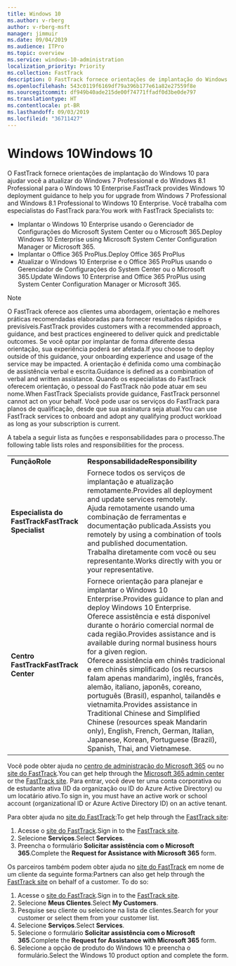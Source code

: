 ```yaml
---
title: Windows 10
ms.author: v-rberg
author: v-rberg-msft
manager: jimmuir
ms.date: 09/04/2019
ms.audience: ITPro
ms.topic: overview
ms.service: windows-10-administration
localization_priority: Priority
ms.collection: FastTrack
description: O FastTrack fornece orientações de implantação do Windows 10 para ajudar você a atualizar do Windows 7 Professional e do Windows 8.1 Professional para o Windows 10 Enterprise.
ms.openlocfilehash: 543c0119f6169df79a396b177e61a82e27559f8e
ms.sourcegitcommit: df949b40ade215de00f74771ffadf0d3be0de797
ms.translationtype: HT
ms.contentlocale: pt-BR
ms.lasthandoff: 09/03/2019
ms.locfileid: "36711427"
---
```

# <a name="windows-10"></a><span data-ttu-id="d2e91-103">Windows 10</span><span class="sxs-lookup"><span data-stu-id="d2e91-103">Windows 10</span></span>

<span data-ttu-id="d2e91-104">O FastTrack fornece orientações de implantação do Windows 10 para ajudar você a atualizar do Windows 7 Professional e do Windows 8.1 Professional para o Windows 10 Enterprise.</span><span class="sxs-lookup"><span data-stu-id="d2e91-104">FastTrack provides Windows 10 deployment guidance to help you for upgrade from Windows 7 Professional and Windows 8.1 Professional to Windows 10 Enterprise.</span></span> <span data-ttu-id="d2e91-105">Você trabalha com especialistas do FastTrack para:</span><span class="sxs-lookup"><span data-stu-id="d2e91-105">You work with FastTrack Specialists to:</span></span>

- <span data-ttu-id="d2e91-106">Implantar o Windows 10 Enterprise usando o Gerenciador de Configurações do Microsoft System Center ou o Microsoft 365.</span><span class="sxs-lookup"><span data-stu-id="d2e91-106">Deploy Windows 10 Enterprise using Microsoft System Center Configuration Manager or Microsoft 365.</span></span>
- <span data-ttu-id="d2e91-107">Implantar o Office 365 ProPlus.</span><span class="sxs-lookup"><span data-stu-id="d2e91-107">Deploy Office 365 ProPlus</span></span> 
- <span data-ttu-id="d2e91-108">Atualizar o Windows 10 Enterprise e o Office 365 ProPlus usando o Gerenciador de Configurações do System Center ou o Microsoft 365.</span><span class="sxs-lookup"><span data-stu-id="d2e91-108">Update Windows 10 Enterprise and Office 365 ProPlus using System Center Configuration Manager or Microsoft 365.</span></span>
  
> [!NOTE]
> <span data-ttu-id="d2e91-109">O FastTrack oferece aos clientes uma abordagem, orientação e melhores práticas recomendadas elaboradas para fornecer resultados rápidos e previsíveis.</span><span class="sxs-lookup"><span data-stu-id="d2e91-109">FastTrack provides customers with a recommended approach, guidance, and best practices engineered to deliver quick and predictable outcomes.</span></span> <span data-ttu-id="d2e91-110">Se você optar por implantar de forma diferente dessa orientação, sua experiência poderá ser afetada.</span><span class="sxs-lookup"><span data-stu-id="d2e91-110">If you choose to deploy outside of this guidance, your onboarding experience and usage of the service may be impacted.</span></span> <span data-ttu-id="d2e91-111">A orientação é definida como uma combinação de assistência verbal e escrita.</span><span class="sxs-lookup"><span data-stu-id="d2e91-111">Guidance is defined as a combination of verbal and written assistance.</span></span> <span data-ttu-id="d2e91-112">Quando os especialistas do FastTrack oferecem orientação, o pessoal do FastTrack não pode atuar em seu nome.</span><span class="sxs-lookup"><span data-stu-id="d2e91-112">When FastTrack Specialists provide guidance, FastTrack personnel cannot act on your behalf.</span></span> <span data-ttu-id="d2e91-113">Você pode usar os serviços do FastTrack para planos de qualificação, desde que sua assinatura seja atual.</span><span class="sxs-lookup"><span data-stu-id="d2e91-113">You can use FastTrack services to onboard and adopt any qualifying product workload as long as your subscription is current.</span></span>  
    
<span data-ttu-id="d2e91-114">A tabela a seguir lista as funções e responsabilidades para o processo.</span><span class="sxs-lookup"><span data-stu-id="d2e91-114">The following table lists roles and responsibilities for the process.</span></span>

|||
|:-----|:-----|
|<span data-ttu-id="d2e91-115">**Função**</span><span class="sxs-lookup"><span data-stu-id="d2e91-115">**Role**</span></span> <br/> |<span data-ttu-id="d2e91-116">**Responsabilidade**</span><span class="sxs-lookup"><span data-stu-id="d2e91-116">**Responsibility**</span></span> <br/> |
|<span data-ttu-id="d2e91-117">**Especialista do FastTrack**</span><span class="sxs-lookup"><span data-stu-id="d2e91-117">**FastTrack Specialist**</span></span> <br/> |<span data-ttu-id="d2e91-118">Fornece todos os serviços de implantação e atualização remotamente.</span><span class="sxs-lookup"><span data-stu-id="d2e91-118">Provides all deployment and update services remotely.</span></span>  <br/> <span data-ttu-id="d2e91-119">Ajuda remotamente usando uma combinação de ferramentas e documentação publicada.</span><span class="sxs-lookup"><span data-stu-id="d2e91-119">Assists you remotely by using a combination of tools and published documentation.</span></span> <br/> <span data-ttu-id="d2e91-120">Trabalha diretamente com você ou seu representante.</span><span class="sxs-lookup"><span data-stu-id="d2e91-120">Works directly with you or your representative.</span></span>|
|<span data-ttu-id="d2e91-121">**Centro FastTrack**</span><span class="sxs-lookup"><span data-stu-id="d2e91-121">**FastTrack Center**</span></span>  <br/> |<span data-ttu-id="d2e91-122">Fornece orientação para planejar e implantar o Windows 10 Enterprise.</span><span class="sxs-lookup"><span data-stu-id="d2e91-122">Provides guidance to plan and deploy Windows 10 Enterprise.</span></span>   <br/> <span data-ttu-id="d2e91-123">Oferece assistência e está disponível durante o horário comercial normal de cada região.</span><span class="sxs-lookup"><span data-stu-id="d2e91-123">Provides assistance and is available during normal business hours for a given region.</span></span> <br/> <span data-ttu-id="d2e91-124">Oferece assistência em chinês tradicional e em chinês simplificado (os recursos falam apenas mandarim), inglês, francês, alemão, italiano, japonês, coreano, português (Brasil), espanhol, tailandês e vietnamita.</span><span class="sxs-lookup"><span data-stu-id="d2e91-124">Provides assistance in Traditional Chinese and Simplified Chinese (resources speak Mandarin only), English, French, German, Italian, Japanese, Korean, Portuguese (Brazil), Spanish, Thai, and Vietnamese.</span></span>|
 
<span data-ttu-id="d2e91-125">Você pode obter ajuda no [centro de administração do Microsoft 365](https://go.microsoft.com/fwlink/?linkid=2032704) ou no [site do FastTrack](https://go.microsoft.com/fwlink/?linkid=780698).</span><span class="sxs-lookup"><span data-stu-id="d2e91-125">You can get help through the [Microsoft 365 admin center](https://go.microsoft.com/fwlink/?linkid=2032704) or the [FastTrack site](https://go.microsoft.com/fwlink/?linkid=780698).</span></span> <span data-ttu-id="d2e91-126">Para entrar, você deve ter uma conta corporativa ou de estudante ativa (ID da organização ou ID do Azure Active Directory) ou um locatário ativo.</span><span class="sxs-lookup"><span data-stu-id="d2e91-126">To sign in, you must have an active work or school account (organizational ID or Azure Active Directory ID) on an active tenant.</span></span> 

<span data-ttu-id="d2e91-127">Para obter ajuda no [site do FastTrack](https://go.microsoft.com/fwlink/?linkid=780698):</span><span class="sxs-lookup"><span data-stu-id="d2e91-127">To get help through the [FastTrack site](https://go.microsoft.com/fwlink/?linkid=780698):</span></span> 
1.  <span data-ttu-id="d2e91-128">Acesse o [site do FastTrack](https://go.microsoft.com/fwlink/?linkid=780698).</span><span class="sxs-lookup"><span data-stu-id="d2e91-128">Sign in to the [FastTrack site](https://go.microsoft.com/fwlink/?linkid=780698).</span></span> 
2.  <span data-ttu-id="d2e91-129">Selecione **Serviços**.</span><span class="sxs-lookup"><span data-stu-id="d2e91-129">Select **Services**.</span></span>
3.  <span data-ttu-id="d2e91-130">Preencha o formulário **Solicitar assistência com o Microsoft 365**.</span><span class="sxs-lookup"><span data-stu-id="d2e91-130">Complete the **Request for Assistance with Microsoft 365** form.</span></span>
  
<span data-ttu-id="d2e91-p104">Os parceiros também podem obter ajuda no [site do FastTrack](https://go.microsoft.com/fwlink/?linkid=780698) em nome de um cliente da seguinte forma:</span><span class="sxs-lookup"><span data-stu-id="d2e91-p104">Partners can also get help through the [FastTrack site](https://go.microsoft.com/fwlink/?linkid=780698) on behalf of a customer. To do so:</span></span>
1.  <span data-ttu-id="d2e91-133">Acesse o [site do FastTrack](https://go.microsoft.com/fwlink/?linkid=780698).</span><span class="sxs-lookup"><span data-stu-id="d2e91-133">Sign in to the [FastTrack site](https://go.microsoft.com/fwlink/?linkid=780698).</span></span> 
2.  <span data-ttu-id="d2e91-134">Selecione **Meus Clientes**.</span><span class="sxs-lookup"><span data-stu-id="d2e91-134">Select **My Customers**.</span></span>
3.  <span data-ttu-id="d2e91-135">Pesquise seu cliente ou selecione na lista de clientes.</span><span class="sxs-lookup"><span data-stu-id="d2e91-135">Search for your customer or select them from your customer list.</span></span>
4.  <span data-ttu-id="d2e91-136">Selecione **Serviços**.</span><span class="sxs-lookup"><span data-stu-id="d2e91-136">Select **Services**.</span></span>
5.  <span data-ttu-id="d2e91-137">Selecione o formulário **Solicitar assistência com o Microsoft 365**.</span><span class="sxs-lookup"><span data-stu-id="d2e91-137">Complete the **Request for Assistance with Microsoft 365** form.</span></span>
6.  <span data-ttu-id="d2e91-138">Selecione a opção de produto do Windows 10 e preencha o formulário.</span><span class="sxs-lookup"><span data-stu-id="d2e91-138">Select the Windows 10 product option and complete the form.</span></span>
 